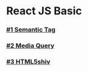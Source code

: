 # React JS Basic

### [#1 Semantic Tag](./Responsive_01.md)

### [#2 Media Query](./Responsive_02.md)

### [#3 HTML5shiv](./Responsive_08.md)
